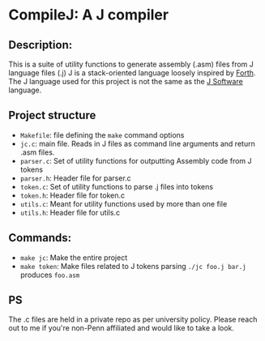 # CompileJ: A J compiler
## Description:
This is a suite of utility functions to generate assembly (.asm) files from J language files (.j)
J is a stack-oriented language loosely inspired by [Forth](). The J language used for this project is not the same as the [J Software]() language.

## Project structure
- `Makefile`: file defining the `make` command options  
- `jc.c`: main file. Reads in J files as command line arguments and return .asm files.  
- `parser.c`: Set of utility functions for outputting Assembly code from J tokens
- `parser.h`: Header file for parser.c
- `token.c`: Set of utility functions to parse .j files into tokens
- `token.h`: Header file for token.c
- `utils.c`: Meant for utility functions used by more than one file
- `utils.h`: Header file for utils.c

## Commands:
- `make jc`: Make the entire project
- `make token`: Make files related to J tokens parsing
`./jc foo.j bar.j` produces `foo.asm`

## PS
The .c files are held in a private repo as per university policy. Please reach out to me if you're non-Penn affiliated and would like to take a look. 